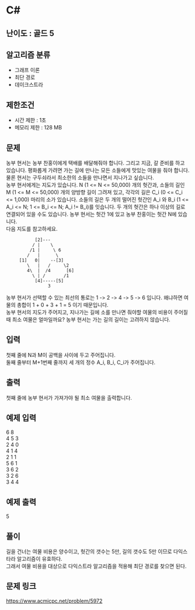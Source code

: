 # C#

## 난이도 : 골드 5

## 알고리즘 분류
  - 그래프 이론
  - 최단 경로
  - 데이크스트라

## 제한조건
  - 시간 제한 : 1초
  - 메모리 제한 : 128 MB

## 문제
농부 현서는 농부 찬홍이에게 택배를 배달해줘야 합니다. 그리고 지금, 갈 준비를 하고 있습니다. 평화롭게 가려면 가는 길에 만나는 모든 소들에게 맛있는 여물을 줘야 합니다. 물론 현서는 구두쇠라서 최소한의 소들을 만나면서 지나가고 싶습니다.<br/>
농부 현서에게는 지도가 있습니다. N (1 <= N <= 50,000) 개의 헛간과, 소들의 길인 M (1 <= M <= 50,000) 개의 양방향 길이 그려져 있고, 각각의 길은 C_i (0 <= C_i <= 1,000) 마리의 소가 있습니다. 소들의 길은 두 개의 떨어진 헛간인 A_i 와 B_i (1 <= A_i <= N; 1 <= B_i <= N; A_i != B_i)를 잇습니다. 두 개의 헛간은 하나 이상의 길로 연결되어 있을 수도 있습니다. 농부 현서는 헛간 1에 있고 농부 찬홍이는 헛간 N에 있습니다.<br/>
다음 지도를 참고하세요.<br/>


	           [2]---
	          / |    \
	         /1 |     \ 6
	        /   |      \
	     [1]   0|    --[3]
	        \   |   /     \2
	        4\  |  /4      [6]
	          \ | /       /1
	           [4]-----[5] 
	                3  


농부 현서가 선택할 수 있는 최선의 통로는 1 -> 2 -> 4 -> 5 -> 6 입니다. 왜냐하면 여물의 총합이 1 + 0 + 3 + 1 = 5 이기 때문입니다.<br/>
농부 현서의 지도가 주어지고, 지나가는 길에 소를 만나면 줘야할 여물의 비용이 주어질 때 최소 여물은 얼마일까요? 농부 현서는 가는 길의 길이는 고려하지 않습니다.<br/>


## 입력
첫째 줄에 N과 M이 공백을 사이에 두고 주어집니다.<br/>
둘째 줄부터 M+1번째 줄까지 세 개의 정수 A_i, B_i, C_i가 주어집니다.<br/>


## 출력
첫째 줄에 농부 현서가 가져가야 될 최소 여물을 출력합니다.<br/>


## 예제 입력
6 8<br/>
4 5 3<br/>
2 4 0<br/>
4 1 4<br/>
2 1 1<br/>
5 6 1<br/>
3 6 2<br/>
3 2 6<br/>
3 4 4<br/>


## 예제 출력
5<br/>


## 풀이
길을 건너는 여물 비용은 양수이고, 헛간의 갯수는 5만, 길의 갯수도 5만 이므로 다익스타라 알고리즘이 유효하다.<br/>
그래서 여물 비용을 대상으로 다익스트라 알고리즘을 적용해 최단 경로를 찾으면 된다.<br/>


## 문제 링크
https://www.acmicpc.net/problem/5972